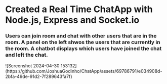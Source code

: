 <h1>Created a Real Time ChatApp with Node.js, Express and Socket.io</h1>
<h3> Users can join room and chat with other users that are in the room. A panel on the left shwos the users that are currently in the room. A chatbot displays which users have joined the chat and left the chat. </h3>
![Screenshot 2024-04-30 153132](https://github.com/JoshuaGodinho/ChatApp/assets/69786791/e034908d-2bfa-49de-91d2-7f289643fa7f)

